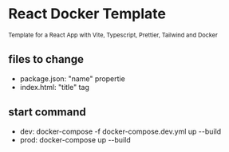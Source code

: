 # React Docker Template

<sub> Template for a React App with Vite, Typescript, Prettier, Tailwind and Docker

## files to change

- package.json: "name" propertie
- index.html: "title" tag

## start command

- dev: docker-compose -f docker-compose.dev.yml up --build
- prod: docker-compose up --build
